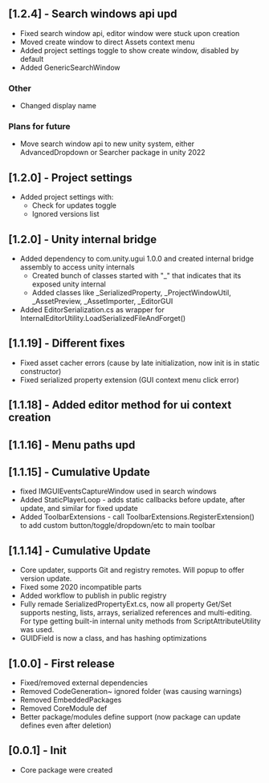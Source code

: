 ﻿## [1.2.4] - Search windows api upd
- Fixed search window api, editor window were stuck upon creation 
- Moved create window to direct Assets context menu
- Added project settings toggle to show create window, disabled by default
- Added GenericSearchWindow
### Other
- Changed display name
### Plans for future
- Move search window api to new unity system, either AdvancedDropdown or Searcher package in unity 2022

## [1.2.0] - Project settings
- Added project settings with:
  - Check for updates toggle
  - Ignored versions list

## [1.2.0] - Unity internal bridge
- Added dependency to com.unity.ugui 1.0.0 and created internal bridge assembly to access unity internals
  - Created bunch of classes started with "_" that indicates that its exposed unity internal
  - Added classes like _SerializedProperty, _ProjectWindowUtil, _AssetPreview, _AssetImporter, _EditorGUI
- Added EditorSerialization.cs as wrapper for InternalEditorUtility.LoadSerializedFileAndForget()

## [1.1.19] - Different fixes
- Fixed asset cacher errors (cause by late initialization, now init is in static constructor)
- Fixed serialized property extension (GUI context menu click error)

## [1.1.18] - Added editor method for ui context creation 

## [1.1.16] - Menu paths upd

## [1.1.15] - Cumulative Update
- fixed IMGUIEventsCaptureWindow used in search windows
- Added StaticPlayerLoop - adds static callbacks before update, after update, and similar for fixed update
- Added ToolbarExtensions - call ToolbarExtensions.RegisterExtension() to add custom button/toggle/dropdown/etc to main toolbar

## [1.1.14] - Cumulative Update
- Core updater, supports Git and registry remotes. Will popup to offer version update.
- Fixed some 2020 incompatible parts
- Added workflow to publish in public registry
- Fully remade SerializedPropertyExt.cs, now all property Get/Set supports nesting, lists, arrays, serialized references and multi-editing.
For type getting built-in internal unity methods from ScriptAttributeUtility was used.
- GUIDField is now a class, and has hashing optimizations

## [1.0.0] - First release
- Fixed/removed external dependencies
- Removed CodeGeneration~ ignored folder (was causing warnings)
- Removed EmbeddedPackages
- Removed CoreModule def
- Better package/modules define support (now package can update defines even after deletion)

## [0.0.1] - Init
- Core package were created